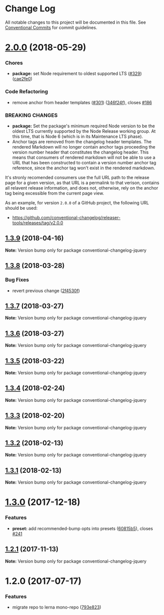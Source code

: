 # Change Log

All notable changes to this project will be documented in this file.
See [Conventional Commits](https://conventionalcommits.org) for commit guidelines.

<a name="2.0.0"></a>
# [2.0.0](https://github.com/conventional-changelog/conventional-changelog/compare/conventional-changelog-jquery@1.3.9...conventional-changelog-jquery@2.0.0) (2018-05-29)


### Chores

* **package:** set Node requirement to oldest supported LTS ([#329](https://github.com/conventional-changelog/conventional-changelog/issues/329)) ([cae2fe0](https://github.com/conventional-changelog/conventional-changelog/commit/cae2fe0))


### Code Refactoring

* remove anchor from header templates ([#301](https://github.com/conventional-changelog/conventional-changelog/issues/301)) ([346f24f](https://github.com/conventional-changelog/conventional-changelog/commit/346f24f)), closes [#186](https://github.com/conventional-changelog/conventional-changelog/issues/186)


### BREAKING CHANGES

* **package:** Set the package's minimum required Node version to be the oldest LTS
currently supported by the Node Release working group. At this time,
that is Node 6 (which is in its Maintenance LTS phase).
* Anchor tags are removed from the changelog header templates. The
rendered Markdown will no longer contain anchor tags proceeding the
version number header that constitutes the changelog header. This means
that consumers of rendered markdown will not be able to use a URL that
has been constructed to contain a version number anchor tag reference,
since the anchor tag won't exist in the rendered markdown.

It's stronly recomended consumers use the full URL path to the release
page for a given version, as that URL is a permalink to that verison,
contains all relavent release information, and does not, otherwise, rely
on the anchor tag being excessible from the current page view.

As an example, for version `2.0.0` of a GitHub project, the following
URL should be used:
- https://github.com/conventional-changelog/releaser-tools/releases/tag/v2.0.0




<a name="1.3.9"></a>
## [1.3.9](https://github.com/conventional-changelog/conventional-changelog/compare/conventional-changelog-jquery@1.3.8...conventional-changelog-jquery@1.3.9) (2018-04-16)




**Note:** Version bump only for package conventional-changelog-jquery

<a name="1.3.8"></a>
## [1.3.8](https://github.com/conventional-changelog/conventional-changelog/compare/conventional-changelog-jquery@1.3.7...conventional-changelog-jquery@1.3.8) (2018-03-28)


### Bug Fixes

* revert previous change ([2f4530f](https://github.com/conventional-changelog/conventional-changelog/commit/2f4530f))




<a name="1.3.7"></a>
## [1.3.7](https://github.com/conventional-changelog/conventional-changelog/compare/conventional-changelog-jquery@1.3.6...conventional-changelog-jquery@1.3.7) (2018-03-27)




**Note:** Version bump only for package conventional-changelog-jquery

<a name="1.3.6"></a>
## [1.3.6](https://github.com/conventional-changelog/conventional-changelog/compare/conventional-changelog-jquery@1.3.5...conventional-changelog-jquery@1.3.6) (2018-03-27)




**Note:** Version bump only for package conventional-changelog-jquery

<a name="1.3.5"></a>
## [1.3.5](https://github.com/conventional-changelog/conventional-changelog/compare/conventional-changelog-jquery@1.3.4...conventional-changelog-jquery@1.3.5) (2018-03-22)




**Note:** Version bump only for package conventional-changelog-jquery

<a name="1.3.4"></a>
## [1.3.4](https://github.com/conventional-changelog/conventional-changelog/compare/conventional-changelog-jquery@1.3.3...conventional-changelog-jquery@1.3.4) (2018-02-24)




**Note:** Version bump only for package conventional-changelog-jquery

<a name="1.3.3"></a>
## [1.3.3](https://github.com/conventional-changelog/conventional-changelog/compare/conventional-changelog-jquery@1.3.2...conventional-changelog-jquery@1.3.3) (2018-02-20)




**Note:** Version bump only for package conventional-changelog-jquery

<a name="1.3.2"></a>
## [1.3.2](https://github.com/conventional-changelog/conventional-changelog-jquery/compare/conventional-changelog-jquery@1.3.1...conventional-changelog-jquery@1.3.2) (2018-02-13)




**Note:** Version bump only for package conventional-changelog-jquery

<a name="1.3.1"></a>
## [1.3.1](https://github.com/conventional-changelog/conventional-changelog-jquery/compare/conventional-changelog-jquery@1.3.0...conventional-changelog-jquery@1.3.1) (2018-02-13)




**Note:** Version bump only for package conventional-changelog-jquery

<a name="1.3.0"></a>
# [1.3.0](https://github.com/conventional-changelog/conventional-changelog-jquery/compare/conventional-changelog-jquery@1.2.1...conventional-changelog-jquery@1.3.0) (2017-12-18)


### Features

* **preset:** add recommended-bump opts into presets ([60815b5](https://github.com/conventional-changelog/conventional-changelog-jquery/commit/60815b5)), closes [#241](https://github.com/conventional-changelog/conventional-changelog-jquery/issues/241)




<a name="1.2.1"></a>
## [1.2.1](https://github.com/conventional-changelog/conventional-changelog-jquery/compare/conventional-changelog-jquery@1.2.0...conventional-changelog-jquery@1.2.1) (2017-11-13)




**Note:** Version bump only for package conventional-changelog-jquery

<a name="1.2.0"></a>
# 1.2.0 (2017-07-17)


### Features

* migrate repo to lerna mono-repo ([793e823](https://github.com/conventional-changelog/conventional-changelog-jquery/commit/793e823))
